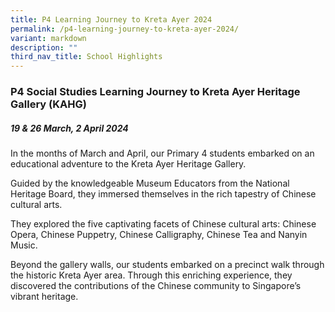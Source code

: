 ```yaml
---
title: P4 Learning Journey to Kreta Ayer 2024
permalink: /p4-learning-journey-to-kreta-ayer-2024/
variant: markdown
description: ""
third_nav_title: School Highlights
---
```

### **P4 Social Studies Learning Journey to Kreta Ayer Heritage Gallery (KAHG)**

##### 19 & 26 March, 2 April 2024

In the months of March and April, our Primary 4 students embarked on an educational adventure to the Kreta Ayer Heritage Gallery.

Guided by the knowledgeable Museum Educators from the National Heritage Board, they immersed themselves in the rich tapestry of Chinese cultural arts. 

They explored the five captivating facets of Chinese cultural arts: Chinese Opera, Chinese Puppetry, Chinese Calligraphy, Chinese Tea and Nanyin Music.

Beyond the gallery walls, our students embarked on a precinct walk through the historic Kreta Ayer area. Through this enriching experience, they discovered the contributions of the Chinese community to Singapore’s vibrant heritage.